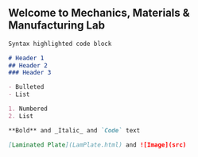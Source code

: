 ## Welcome to Mechanics, Materials & Manufacturing Lab

```markdown
Syntax highlighted code block

# Header 1
## Header 2
### Header 3

- Bulleted
- List

1. Numbered
2. List

**Bold** and _Italic_ and `Code` text

[Laminated Plate](LamPlate.html) and ![Image](src)
```
